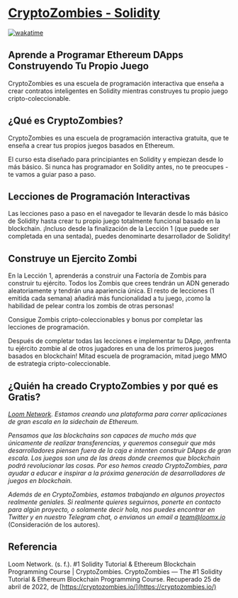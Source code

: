# [CryptoZombies - Solidity](https://cryptozombies.io/es/)

[![wakatime](https://wakatime.com/badge/user/8ef73281-6d0a-4758-af11-fd880ca3009c/project/bed20953-9652-46a0-8207-87a46462f38e.svg?style=for-the-badge)](https://wakatime.com/badge/user/8ef73281-6d0a-4758-af11-fd880ca3009c/project/bed20953-9652-46a0-8207-87a46462f38e)

## Aprende a Programar Ethereum DApps Construyendo Tu Propio Juego

CryptoZombies es una escuela de programación interactiva que enseña a crear contratos inteligentes en Solidity mientras construyes tu propio juego cripto-coleccionable.

## ¿Qué es CryptoZombies?

CryptoZombies es una escuela de programación interactiva gratuita, que te enseña a crear tus propios juegos basados en Ethereum.

El curso esta diseñado para principiantes en Solidity y empiezan desde lo más básico. Si nunca has programador en Solidity antes, no te preocupes - te vamos a guiar paso a paso.

## Lecciones de Programación Interactivas

Las lecciones paso a paso en el navegador te llevarán desde lo más básico de Solidity hasta crear tu propio juego totalmente funcional basado en la blockchain. ¡Incluso desde la finalización de la Lección 1 (que puede ser completada en una sentada), puedes denominarte desarrollador de Solidity!

## Construye un Ejercito Zombi

En la Lección 1, aprenderás a construir una Factoría de Zombis para construir tu ejército. Todos los Zombis que crees tendrán un ADN generado aleatoriamente y tendrán una apariencia única. El resto de lecciones (1 emitida cada semana) añadirá más funcionalidad a tu juego, ¡como la habilidad de pelear contra los zombis de otras personas!

Consigue Zombis cripto-coleccionables y bonus por completar las lecciones de programación.

Después de completar todas las lecciones e implementar tu DApp, ¡enfrenta tu ejército zombie al de otros jugadores en una de los primeros juegos basados en blockchain! Mitad escuela de programación, mitad juego MMO de estrategia cripto-coleccionable.

## ¿Quién ha creado CryptoZombies y por qué es Gratis?

*[Loom Network](https://loomx.io/). Estamos creando una plataforma para correr aplicaciones de gran escala en la sidechain de Ethereum.*

*Pensamos que las blockchains son capaces de mucho más que únicamente de realizar transferencias, y queremos conseguir que más desarrolladores piensen fuera de la caja e intenten construir DApps de gran escala. Los juegos son una de las áreas donde creemos que blockchain podrá revolucionar las cosas. Por eso hemos creado CryptoZombies, para ayudar a educar e inspirar a la próxima generación de desarrolladores de juegos en blockchain.*

*Además de en CryptoZombies, estamos trabajando en algunos proyectos realmente geniales. Si realmente quieres seguirnos, ponerte en contacto para algún proyecto, o solamente decir hola, nos puedes encontrar en Twitter y en nuestro Telegram chat, o envianos un email a team@loomx.io* (Consideración de los autores).

## Referencia

Loom Network. (s. f.). #1 Solidity Tutorial & Ethereum Blockchain Programming Course | CryptoZombies. CryptoZombies — The #1 Solidity Tutorial & Ethereum Blockchain Programming Course. Recuperado 25 de abril de 2022, de [https://cryptozombies.io/](https://cryptozombies.io/)
